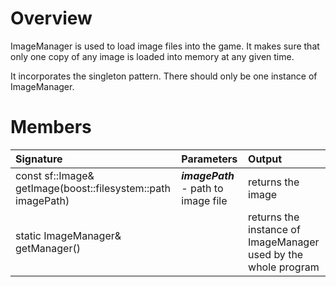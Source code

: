# Overview #

ImageManager is used to load image files into the game. It makes sure that only one copy of any image is loaded into memory at any given time.

It incorporates the singleton pattern. There should only be one instance of ImageManager.

# Members #

| **Signature** | **Parameters** | **Output** |
|:--------------|:---------------|:-----------|
| const sf::Image& getImage(boost::filesystem::path imagePath) | **_imagePath_** - path to image file | returns the image |
| static ImageManager& getManager() |  | returns the instance of ImageManager used by the whole program |
